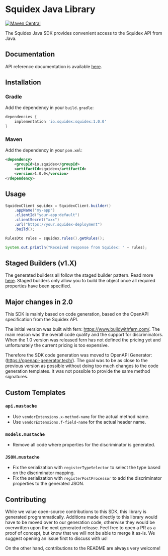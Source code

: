 # Squidex Java Library

[![Maven Central](https://img.shields.io/maven-central/v/io.squidex/squidex)](https://central.sonatype.com/artifact/io.squidex/squidex)

The Squidex Java SDK provides convenient access to the Squidex API from Java. 

## Documentation

API reference documentation is available [here](https://docs.squidex.io/02-documentation/software-development-kits/java).

## Installation

### Gradle

Add the dependency in your `build.gradle`:

```groovy
dependencies {
    implementation 'io.squidex:squidex:1.0.0'
}
```

### Maven

Add the dependency in your `pom.xml`:

```xml
<dependency>
    <groupId>io.squidex</groupId>
    <artifactId>squidex</artifactId>
    <version>1.0.0</version>
</dependency>
```

## Usage

```java
SquidexClient squidex = SquidexClient.builder()
    .appName("my-app")
    .clientId("your-app:default")
    .clientSecret("xxx")
    .url("https://your.squidex-deployment")
    .build();

RulesDto rules = squidex.rules().getRules();

System.out.println("Received response from Squidex: " + rules);
```

## Staged Builders (v1.X)

The generated builders all follow the staged builder pattern. Read more [here](https://immutables.github.io/immutable.html#staged-builder). 
Staged builders only allow you to build the object once all required properties have been specified.

## Major changes in 2.0

This SDK is mainly based on code generation, based on the OpenAPI specification from the Squidex API.

The initial version was built with fern: https://www.buildwithfern.com/. The main reason was the overall code quality and the support for discriminators. When the 1.0 version was released fern has not defined the pricing yet and unfortunately the current pricing is too expensive.

Therefore the SDK code generation was moved to OpenAPI Generator: (https://openapi-generator.tech/). The goal was to be as close to the previous version as possible without doing too much changes to the code generation templates. It was not possible to provide the same method signatures.

## Custom Templates

### `api.mustache`

* Use `vendorExtensions.x-method-name` for the actual method name.
* Use `vendorExtensions.f-field-name` for the actual header name.

### `models.mustache`

* Remove all code where properties for the discriminator is generated.

### `JSON.mustache`

* Fix the serialization with `registerTypeSelector` to select the type based on the discriminator mapping.
* Fix the serialization with `registerPostProcessor` to add the discriminator properties to the generated JSON.

## Contributing

While we value open-source contributions to this SDK, this library is generated programmatically.
Additions made directly to this library would have to be moved over to our generation code, otherwise 
they would be overwritten upon the next generated release. Feel free to open a PR as a proof of concept, 
but know that we will not be able to merge it as-is. We suggest opening an issue first to discuss with us!

On the other hand, contributions to the README are always very welcome!
